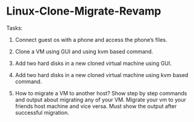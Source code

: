 # Linux-Clone-Migrate-Revamp

Tasks:

1. Connect guest os with a phone and access the phone’s files.

2. Clone a VM using GUI and using kvm based command.

3. Add two hard disks in a new cloned virtual machine using GUI.

4. Add two hard disks in a new cloned virtual machine using kvm based command.

5. How to migrate a VM to another host? Show step by step commands and output about migrating any of your VM. Migrate your vm to your friends host machine and vice versa. Must show the output after successful migration.
